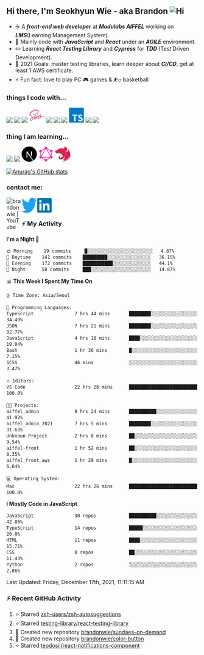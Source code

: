 ## Hi there, I'm Seokhyun Wie - aka Brandon <img src='https://qpluspicture.oss-cn-beijing.aliyuncs.com/6LjjQA/Hi.gif' alt='Hi' width="24"/>

- ☕ A _**front-end web developer**_ at _**Modulabs AIFFEL**_ working on _**LMS**_(Learning Management System).
- 🔄 Mainly code with _**JavaScript**_ and _**React**_ under an _**AGILE**_ environment.
- ✏️ Learning _**React Testing Library**_ and _**Cypress**_ for _**TDD**_ (Test Driven Development).
- 🎯 2021 Goals: master testing libraries, learn deeper about _**CI/CD**_, get at least 1 AWS certificate.
- ⚡ Fun fact: love to play PC 🎮 games️ \& ⛹️‍♂️ basketball

### things I code with...

<img src="https://cdn.jsdelivr.net/gh/devicons/devicon/icons/vscode/vscode-original.svg" width="40px"> <img src="https://cdn.jsdelivr.net/gh/devicons/devicon@latest/icons/javascript/javascript-original.svg" width="40px"> <img src="https://cdn.jsdelivr.net/gh/devicons/devicon@latest/icons/react/react-original.svg" width="40px"> <img src="https://raw.githubusercontent.com/devicons/devicon/master/icons/sass/sass-original.svg" width="40px"> <img src="https://cdn.jsdelivr.net/gh/devicons/devicon@latest/icons/git/git-original.svg" width="40px"> <img src="https://cdn.jsdelivr.net/gh/devicons/devicon/icons/github/github-original.svg" width="40px"> <img src="https://cdn.jsdelivr.net/gh/devicons/devicon/icons/amazonwebservices/amazonwebservices-original.svg" width="40px"> <img src="https://raw.githubusercontent.com/devicons/devicon/master/icons/typescript/typescript-original.svg" width="40px"> <img src="https://cdn.jsdelivr.net/gh/devicons/devicon@latest/icons/mongodb/mongodb-original.svg" width="40px"> <img src="https://cdn.jsdelivr.net/gh/devicons/devicon@latest/icons/nodejs/nodejs-plain.svg" width="40px">

### thing I am learning...

<img src="https://cdn.jsdelivr.net/gh/devicons/devicon/icons/jest/jest-plain.svg" width="40px"> <img src="https://icons-for-free.com/iconfiles/png/512/cypress-1324440144114984250.png" width="40px"> <img src="https://raw.githubusercontent.com/devicons/devicon/master/icons/nextjs/nextjs-original.svg" width="40px"> <img src="https://raw.githubusercontent.com/devicons/devicon/master/icons/graphql/graphql-plain.svg" width="40px"> <img src="https://raw.githubusercontent.com/devicons/devicon/master/icons/nestjs/nestjs-plain.svg" width="40px">

<!-- GitHub Stats -->

[![Anurag's GitHub stats](https://github-readme-stats.vercel.app/api?username=brandonwie&show_icons=true&title_color=ffc857&icon_color=8ac926&text_color=daf7dc&bg_color=151515&hide=stars&custom_title=Brandon's GitHub Stats)](https://github.com/anuraghazra/github-readme-stats)

### contact me:

[<img align="left" alt="brandonwie | YouTube" width="40px" src="https://iconape.com/wp-content/png_logo_vector/youtube-social-white-squircle.png" />][youtube] [<img align="left" alt="brandonwie | Twitter" width="40px" src="https://raw.githubusercontent.com/devicons/devicon/master/icons/twitter/twitter-original.svg" />][twitter] [<img align="left" alt="brandonwie | LinkedIn" width="40px" src="https://raw.githubusercontent.com/devicons/devicon/master/icons/linkedin/linkedin-original.svg" />][linkedin]

<br />
<br />

### ⚡ My Activity

<!--START_SECTION:waka-->
**I'm a Night 🦉** 

```text
🌞 Morning    19 commits     █░░░░░░░░░░░░░░░░░░░░░░░░   4.87% 
🌆 Daytime    141 commits    █████████░░░░░░░░░░░░░░░░   36.15% 
🌃 Evening    172 commits    ███████████░░░░░░░░░░░░░░   44.1% 
🌙 Night      58 commits     ███░░░░░░░░░░░░░░░░░░░░░░   14.87%

```


📊 **This Week I Spent My Time On** 

```text
⌚︎ Time Zone: Asia/Seoul

💬 Programming Languages: 
TypeScript               7 hrs 44 mins       ████████░░░░░░░░░░░░░░░░░   34.49% 
JSON                     7 hrs 21 mins       ████████░░░░░░░░░░░░░░░░░   32.77% 
JavaScript               4 hrs 16 mins       ████░░░░░░░░░░░░░░░░░░░░░   19.04% 
Bash                     1 hr 36 mins        █░░░░░░░░░░░░░░░░░░░░░░░░   7.15% 
SCSS                     46 mins             ░░░░░░░░░░░░░░░░░░░░░░░░░   3.47%

🔥 Editors: 
VS Code                  22 hrs 26 mins      █████████████████████████   100.0%

🐱‍💻 Projects: 
aiffel_admin             9 hrs 24 mins       ██████████░░░░░░░░░░░░░░░   41.92% 
aiffel_admin_2021        7 hrs 5 mins        ████████░░░░░░░░░░░░░░░░░   31.63% 
Unknown Project          2 hrs 8 mins        ██░░░░░░░░░░░░░░░░░░░░░░░   9.54% 
aiffel-front             1 hr 52 mins        ██░░░░░░░░░░░░░░░░░░░░░░░   8.35% 
aiffel_front_aws         1 hr 29 mins        █░░░░░░░░░░░░░░░░░░░░░░░░   6.64%

💻 Operating System: 
Mac                      22 hrs 26 mins      █████████████████████████   100.0%

```

**I Mostly Code in JavaScript** 

```text
JavaScript               30 repos            ██████████░░░░░░░░░░░░░░░   42.86% 
TypeScript               14 repos            █████░░░░░░░░░░░░░░░░░░░░   20.0% 
HTML                     11 repos            ████░░░░░░░░░░░░░░░░░░░░░   15.71% 
CSS                      8 repos             ██░░░░░░░░░░░░░░░░░░░░░░░   11.43% 
Python                   2 repos             ░░░░░░░░░░░░░░░░░░░░░░░░░   2.86%

```



<!--END_SECTION:waka-->

<!--RECENT_ACTIVITY:last_update-->
Last Updated: Friday, December 17th, 2021, 11:11:15 AM
<!--RECENT_ACTIVITY:last_update_end-->

### ⚡ Recent GitHub Activity

<!--RECENT_ACTIVITY:start-->
1. ⭐ Starred [zsh-users/zsh-autosuggestions](https://github.com/zsh-users/zsh-autosuggestions)
2. ⭐ Starred [testing-library/react-testing-library](https://github.com/testing-library/react-testing-library)
3. 📔 Created new repository [brandonwie/sundaes-on-demand](https://github.com/brandonwie/sundaes-on-demand)
4. 📔 Created new repository [brandonwie/color-button](https://github.com/brandonwie/color-button)
5. ⭐ Starred [teodosii/react-notifications-component](https://github.com/teodosii/react-notifications-component)
<!--RECENT_ACTIVITY:end-->

[youtube]: https://www.youtube.com/channel/UC7tk3UT7nn3cZNC2KBdb-4Q
[linkedin]: https://linkedin.com/in/brandonwie
[twitter]: https://twitter.com/brandonwie
